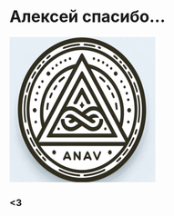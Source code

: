# Алексей спасибо...

![TOKEN ANAV](https://github.com/Fikasa456/website/blob/main/image.png)

### <3
